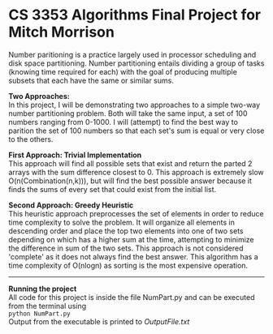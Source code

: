 # CS 3353 Algorithms Final Project for Mitch Morrison <br>

Number paritioning is a practice largely used in processor scheduling and disk space partitioning. Number partitioning entails dividing a group of tasks (knowing time required for each) with the goal of producing multiple subsets that each have the same or similar sums.

<b>Two Approaches:</b><br>
In this project, I will be demonstrating two approaches to a simple two-way number partitioning problem. Both will take the same input, a set of 100 numbers ranging from 0-1000. I will (attempt) to find the best way to parition the set of 100 numbers so that each set's sum is equal or very close to the others. 

<b>First Approach: Trivial Implementation </b><br>
This approach will find all possible sets that exist and return the parted 2 arrays with the sum difference closest to 0. This approach is extremely slow O(n(Combination(n,k))), but will find the best possible answer because it finds the sums of every set that could exist from the initial list.

<b>Second Approach: Greedy Heuristic </b><br>
This heuristic approach preprocesses the set of elements in order to reduce time complexity to solve the problem. It will organize all elements in descending order and place the top two elements into one of two sets depending on which has a higher sum at the time, attempting to minimize the difference in sum of the two sets. This approach is not considered 'complete' as it does not always find the best answer. This algorithm has a time complexity of O(nlogn) as sorting is the most expensive operation.

----------------------------------------------------------------------------------------

<b>Running the project</b><br>
All code for this project is inside the file NumPart.py and can be executed from the terminal using 
<br>```python NumPart.py``` <br>
Output from the executable is printed to <i>OutputFile.txt</i>

